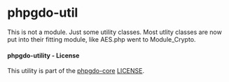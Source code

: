 # phpgdo-util

This is not a module.
Just some utility classes.
Most utlity classes are now put into their fitting module,
like AES.php went to Module_Crypto.


#### phpgdo-utility - License

This utility is part of the [phpgdo-core](../../) [LICENSE](../../LICENSE).
